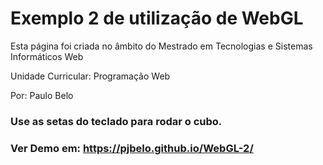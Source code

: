 # Exemplo 2 de utilização de WebGL

Esta página foi criada no âmbito do Mestrado em Tecnologias e Sistemas Informáticos Web

Unidade Curricular: Programação Web

Por: Paulo Belo

### Use as setas do teclado para rodar o cubo.

### Ver Demo em: https://pjbelo.github.io/WebGL-2/
